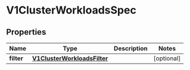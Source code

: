 # V1ClusterWorkloadsSpec

## Properties
Name | Type | Description | Notes
------------ | ------------- | ------------- | -------------
**filter** | [**V1ClusterWorkloadsFilter**](V1ClusterWorkloadsFilter.md) |  |  [optional]
